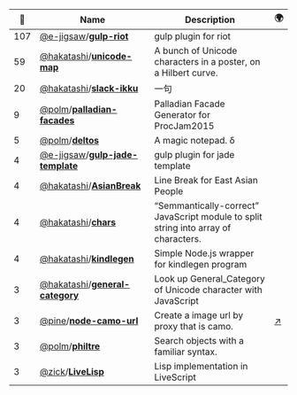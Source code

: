 |:star2: | Name | Description | 🌍|
|---|---|---|---|
|107|[@e-jigsaw](https://github.com/e-jigsaw)/[**gulp-riot**](https://github.com/e-jigsaw/gulp-riot)|gulp plugin for riot||
|59|[@hakatashi](https://github.com/hakatashi)/[**unicode-map**](https://github.com/hakatashi/unicode-map)|A bunch of Unicode characters in a poster, on a Hilbert curve.||
|20|[@hakatashi](https://github.com/hakatashi)/[**slack-ikku**](https://github.com/hakatashi/slack-ikku)|一句||
|9|[@polm](https://github.com/polm)/[**palladian-facades**](https://github.com/polm/palladian-facades)|Palladian Facade Generator for ProcJam2015||
|5|[@polm](https://github.com/polm)/[**deltos**](https://github.com/polm/deltos)|A magic notepad. δ||
|4|[@e-jigsaw](https://github.com/e-jigsaw)/[**gulp-jade-template**](https://github.com/e-jigsaw/gulp-jade-template)|gulp plugin for jade template||
|4|[@hakatashi](https://github.com/hakatashi)/[**AsianBreak**](https://github.com/hakatashi/AsianBreak)|Line Break for East Asian People||
|4|[@hakatashi](https://github.com/hakatashi)/[**chars**](https://github.com/hakatashi/chars)|“Semmantically-correct” JavaScript module to split string into array of characters.||
|4|[@hakatashi](https://github.com/hakatashi)/[**kindlegen**](https://github.com/hakatashi/kindlegen)|Simple Node.js wrapper for kindlegen program||
|3|[@hakatashi](https://github.com/hakatashi)/[**general-category**](https://github.com/hakatashi/general-category)|Look up General_Category of Unicode character with JavaScript||
|3|[@pine](https://github.com/pine)/[**node-camo-url**](https://github.com/pine/node-camo-url)|Create a image url by proxy that is camo.|[:arrow_upper_right:](https://www.npmjs.com/package/camo-url)|
|3|[@polm](https://github.com/polm)/[**philtre**](https://github.com/polm/philtre)|Search objects with a familiar syntax.||
|3|[@zick](https://github.com/zick)/[**LiveLisp**](https://github.com/zick/LiveLisp)|Lisp implementation in LiveScript||


